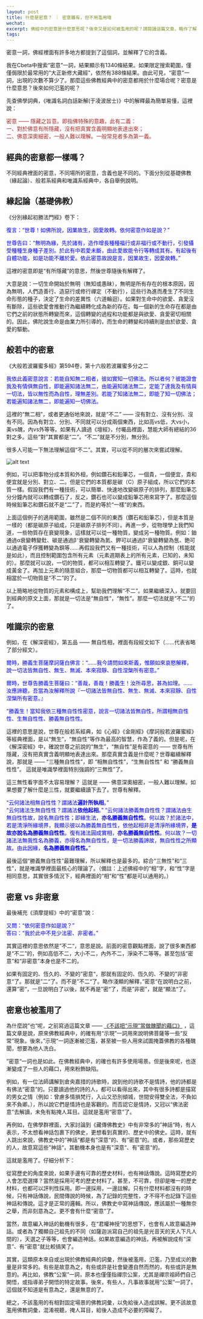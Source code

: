 ```yaml
---
layout: post
title: 什麼是密意？ ｜ 密意雖有，但不用濫用哦
wechat: 
excerpt: 佛經中的密意是什麼意思呢？後來又是如何被濫用的呢？請閱讀這篇文章，略作了解。
tags:
---
```


密意一詞，佛經裡面有許多地方都提到了這個詞，並解釋了它的含義。

我在Cbeta中搜索“密意”一詞，結果顯示有1340條結果。如果限定搜索範圍，僅僅侷限於最常用的“大正新修大藏經”，依然有388條結果。由此可見，“密意”一詞，出現的次數不算少了。那麼這些佛教經典中的密意都用於什麼場合呢？密意是什麼意思？後來如何氾濫的呢？

先查佛學詞典，《唯識名詞白話新解(于凌波居士)》中的解釋最為簡單易懂，這裡說：

<span style="color:brown">密意 —— 隱藏之旨意。即指佛特殊的意趣，此有二義：<br/>
<span style="color:brown">一、對於佛意有所隱藏，沒有把真實含義明顯地表達出來；<br/>
<span style="color:brown">二、佛意深奧細密，一般人難以理解。一般常見者多為第一義。

## 經典的密意都一樣嗎？

不同經典裡面的密意，不同場所的密意，含義也是不同的。下面分別從基礎佛教（緣起論）、般若系經典和唯識系經典中，各自舉例說明。

## 緣起論（基礎佛教）

《分別緣起初勝法門經》卷下：

<span style="color:blue">復言：“世尊！如佛所說，因業故生，因愛故轉。依何密意作如是說？”

<span style="color:blue">世尊告曰：“無明為緣，先於諸有，造作增長種種福行或非福行或不動行，引發攝受種種生身種子差別。於此有中若愛未斷，由此愛故能令行等轉成其有。有起後有自體功能，如是功能不離於愛。依此密意故說是言，因業故生，因愛故轉。”

這裡的密意即是“有所隱藏”的意思，然後世尊隨後有解釋了。

大意是說：一切生命開始於無明（無知或愚昧），無明是所有存在的根本原因，因為無明，人們造善行、造惡行或修行禪定（不動行），這些行為進而產生了不同生命形態的種子，決定了生命的差異性（六道輪迴）。如果對生命中的欲愛、貪愛沒有斷除，這些欲愛會推動行為繼續轉化成為新的存在。每一個新的生命存在都是由它們之前的狀態所轉變而來，這個轉變的過程和功能都是與欲愛、貪愛密切相關的。因此，佛陀說生命是由業力所引導的，而生命的轉變和持續則是由於欲愛、貪愛的驅動。

## 般若中的密意

《大般若波羅蜜多經》第594卷，第十六般若波羅蜜多分之二

<span style="color:blue">我依此義密意說言：若能自知無二相者，彼如實知一切佛法。所以者何？彼能證會我及有情俱無自性，即能遍知諸法無二，由能遍知諸法無二，定能了達我及有情與一切法，皆以無性而為自性，理無差別。若能了知諸法無二，即能了知一切佛法；若能遍知諸法無二，即能遍知一切佛法。

這裡的“無二相”，或者更通俗地來說，就是“不二” —— 沒有對立、沒有分別、沒有不同。因為有對立、分別、不同就可以分成兩個東西，比如高vs低，大vs小，美vs醜，內vs外等等。如果有人讀過《壇經》，付囑品裡面，慧能大師有總結的36對之多。這些“對”其實都是“二”。“不二”就是不分別，無分別。

很多人可能一下無法理解這個“不二”。其實，可以從不同的層次來嘗試理解。

![alt text](<../images/Pasted image 20240229141422.png>)

例如，可以把事物分成本質和外相，例如鑽石和鉛筆芯，一個貴，一個便宜，貴和便宜就是分別、對立、二。但是它們的本質都是碳（C）原子組成，所以它們的本質一樣。假設我們有一種技術，可以簡單、快速地改變碳原子的排列，那麼鉛筆芯分分鐘內就可以轉成鑽石了，反之，鑽石也可以變成鉛筆芯用來寫字了。那麼這個時候鉛筆芯和鑽石就不是“二”了，而是約等於“一樣”的東西。

上面這個例子的適用範圍，雖然是二個不同的東西（鑽石和鉛筆芯），但是本質是一樣的（都是碳原子組成，只是碳原子排列不同）。再進一步，從物理學上我們知道，一些物質存在衰變現象，這樣就可以從一種物質，變成另一種物質。例如：鈾通過α衰變轉變釷、碳是通過β⁻衰變轉變為氮、鉀可以通過β⁺衰變轉變為氬、銫可以通過電子俘獲轉變為鋇等……再假設我們又有一種技術，可以人為控制（核能就是如此），而且控制範圍包含所有元素（元素週期表上的所有元素，已知的，未知的）。那麼就可以說，一切的物質，都可以相互轉變了。鐵可以變成銀、銅可以變成黃金了。再加上元素的隨意組合，那麼一切物質都可以相互轉變了。這時，也就相當於一切物質是“不二”的了。

以上簡略地從物質的元素和構成上，幫助我們理解“不二”。如果繼續深入，就要回到經典的原文上面，那就是一切法是“無自性”，“無性”。那麼一切法就是“不二”的了。

## 唯識宗的密意

例如，在《解深密經》，第五品 —— 無自性相，裡面有段經文如下（……代表省略了部分經文）。

<span style="color:blue">爾時，勝義生菩薩摩訶薩白佛言：“……我今請問如來斯義，惟願如來哀愍解釋，說一切法皆無自性、無生、無滅、本來寂靜、自性涅槃所有密意。”

<span style="color:blue">爾時，世尊告勝義生菩薩曰：“善哉，善哉！勝義生！汝所尋思，甚為如理。……汝應諦聽，吾當為汝解釋所說『一切諸法皆無自性、無生、無滅、本來寂靜、自性涅槃所有密意。』

<span style="color:blue">“勝義生！當知我依三種無自性性密意，說言一切諸法皆無自性，所謂相無自性性、生無自性性、勝義無自性性。

這裡的意思是說，世尊在般若系經典，如《心經》《金剛經》《摩訶般若波羅蜜經》等經典裡面，是以“無生”，“無自性”等作為最高的智慧，作為了義的。但是呢，在《解深密經》中，確說世尊之前說的“無生”，“無自性”是有密意的 —— 世尊有所隱藏，沒有把真實含義明顯地表達出來。那麼真實含義是什麼呢？世尊繼續解釋說，那就是 —— “三種無自性性”，即 “相無自性性”，“生無自性性” 和 “勝義無自性性”。 這就是唯識學裡面特別強調的“三無性”了。

這三無性看字面不太容易理解？ 這就是 —— 佛意深奧細密，一般人難以理解。如果想要了解什麼是三性，就要繼續讀下去了。世尊有解釋。

<span style="color:blue">“云何諸法相無自性性？謂諸法<b>遍計所執相</b>。”<br/>
<span style="color:blue">“云何諸法生無自性性？謂諸法<b>依他起相</b>。”
<span style="color:blue">“云何諸法勝義無自性性？謂諸法由生無自性性故，說名無自性性；即緣生法，<b>亦名勝義無自性性</b>。何以故？於諸法中，若是清淨所緣境界，我顯示彼以為勝義無自性性，依他起相非是清淨所緣境界，<b>是故亦說名為勝義無自性性</b>。復有諸法圓成實相，<b>亦名勝義無自性性</b>。何以故？一切諸法法無我性名為勝義，亦得名為無自性性，是一切法勝義諦故，無自性性之所顯故。由此因緣，<b>名為勝義無自性性。</b>”

最後這個“勝義無自性性”最難理解，所以解釋也是最多的。綜合“三無性”和“三性”，就是唯識學裡面最核心的理論了。（備註：上述佛經中的“相”字，和“性”字是相同意思，其實很多情況下，經典裡面的“相”和“性”都是可以通用的。）

## 密意 vs 非密意

最後補充《須摩提經》中的“密意”說：

<span style="color:blue">又問：“依何密意作如是說？”<br />
<span style="color:blue">答曰：“我於此中不見少法密、非密者。”

其實這裡的意思依然是”不二“，意思是說。前面的密意觀點裡面，說了很多東西都是“不二”的，例如高低不二，大小不二，內外不二，淨染不二等等。甚至包括“密意”和“非密意”本身也是不二的。

如果有固定的、恆久的、不變的”密意“，那就有固定的、恆久的、不變的”非密意“了。那就是”二“了。而不是”不二“了。略作淺顯的解釋，”密意“在說明白之前，還算”密“，一旦說明白了以後，就不再是”密“了，而是”非密”，就是“顯法“了。

## 密意也被濫用了

為什麼說”也“呢，之前寫過這篇文章 —— [《不該把“示現”當做醜聞的藉口》](https://mp.weixin.qq.com/s/1Ulcm4HXzGQYodrvTQwzkA)  ，這篇文章是說，原來佛教經典中，的確有用“示現”一詞用來說明佛菩薩等一些“反常”現象。後來，”示現“一詞逐漸被氾濫，甚至被一些人用來試圖掩蓋佛教的各種醜聞，想要為他人洗白。

”密意“一詞也是如此。在佛教經典中，的確也有許多使用場景。但是後來呢，也逐漸變成了一些人的藉口，用來粉飾缺陷。

例如，有一位法師講解到倉央嘉措的詩歌時，說到他的詩歌不是情詩，他的詩都是有佛法“密意”的。只要讀過他的詩的人，都可以看得出來，其中有很多詩都是描寫的男女之情（例如：曾慮多情損梵行，入山又恐別傾城，世間安得雙全法，不負如來不負卿。），所以說它們是情詩也是客觀的。而否認它是情詩，又冠以“佛法密意”去解讀，未免有點掩人耳目。這就是濫用“密意”了。

再例如，在佛學群裡面，大家討論到《藏傳佛教史》中有非常多的”神話“時，有人表示，不太想看神話包裹下的佛史，更想看到真實的、歷史中的佛史。這時，就有人跳出來說，佛教史中的”神話“都是有”深意“的、有”密意“的。或者，那些寫歷史的人，故意寫這些”神話“，其動機本身也是有”深意“、有”密意“的。

這就是濫用了。仔細分析下：

從寫歷史的角度來說，如果手邊有可靠的歷史材料，也有神話傳說。這時寫歷史的人會怎麼選擇？當然是採用可考的歷史材料了。甚至，不可靠，但卻是唯一的歷史材料，也都可以評判性採用。即一邊採用，一邊註解。只有什麼材料都沒有的時候，只有神話傳說，民間傳說的時候，為了記錄的完整性，才不得不也記錄下這些神話和傳說。這才是正常的邏輯。所以，佛教史中寫神話傳說，應該屬於一種無奈之舉，而非刻意為之。更不會有什麼“密意”了。

當然，故意編入神話的動機有很多，在“君權神授”的思想下，也會有人故意編造神話。或者為了獨顯自己祖先的不同（如薩迦派寫自己的祖先是光音天的天人下凡人間的），天選之子等等，也會編造神話。如果故意編造的神話，再被解說成有“深意”、有“密意”就比較搞笑了。

其實，這類原本來自或出現於佛教經典的詞彙，然後被濫用，氾濫，乃至成災的數量是非常多的。有些是故意為之，有些或許是社會變遷自然而然的，有些或許是無意的。再比如，佛教“公案”一詞，原本也僅僅指禪宗公案，尤其是禪宗祖師們自己開悟，或指導弟子開悟的特定故事。後來，有些人，凡事故事就用“公案”一詞了。這個就不知道是有意為之，還是無意的了。

總之，不該濫用的有相對固定場景的佛教詞彙，以免給後人造成誤解。更不該故意濫用佛教詞彙，混淆視聽，掩人耳目，給後人造成不必要的障礙了。

